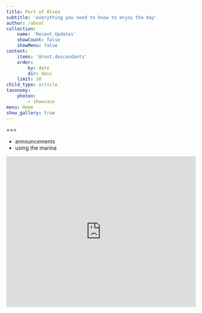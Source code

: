```yaml
---
title: Port of Alsea 
subtitle: 'everything you need to know to enjoy the bay'
author: /about
collection:
    name: 'Recent Updates'
    showCount: false
    showMenu: false
content:
    items: '@root.descendants'
    order:
        by: date
        dir: desc
    limit: 10
child_type: article
taxonomy:
    photon:
        - showcase
menu: Home
show_gallery: true
---
```


===

- announcements
- using the marina

<iframe width="100%" height="400" src="https://embed.windy.com/embed2.html?lat=44.253&lon=-124.060&zoom=10&level=surface&overlay=wind&menu=&message=&marker=&calendar=&pressure=&type=map&location=coordinates&detail=&detailLat=44.430&detailLon=-124.070&metricWind=default&metricTemp=default&radarRange=-1" frameborder="0"></iframe> 
